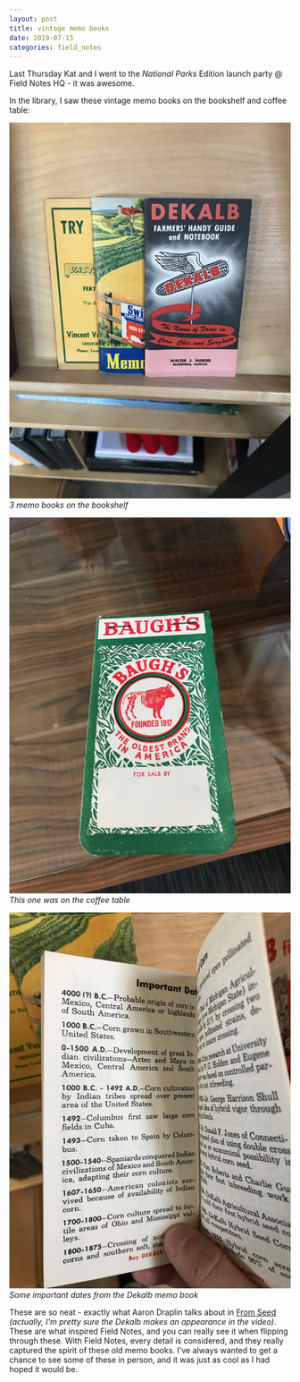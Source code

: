 ```yaml
---
layout: post
title: vintage memo books
date: 2019-07-15
categories: field_notes
---
```


Last Thursday Kat and I went to the *National Parks* Edition launch party @ Field Notes HQ - it was awesome.

In the library, I saw these vintage memo books on the bookshelf and coffee table:

![Dekalb et al](/assets/images/vintage-memo-books-1.jpeg)
*3 memo books on the bookshelf*

![Baughs](/assets/images/vintage-memo-books-2.jpeg)
*This one was on the coffee table*

![Important dates from Dekalb Memo Book](/assets/images/vintage-memo-books-3.jpeg)
*Some important dates from the Dekalb memo book*


These are so neat - exactly what Aaron Draplin talks about in [From Seed](https://fieldnotesbrand.com/from-seed) *(actually, I'm pretty sure the Dekalb makes an appearance in the video)*. These are what inspired Field Notes, and you can really see it when flipping through these. With Field Notes, every detail is considered, and they really captured the spirit of these old memo books. I've always wanted to get a chance to see some of these in person, and it was just as cool as I had hoped it would be.
